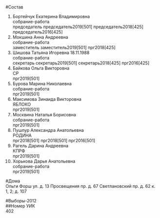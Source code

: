#Состав  
1. Бортейчук Екатерина Владимировна  
    собрание-работа  
    председатель председатель2019[501] председатель2018[425] председатель2016[425]  
2. Мокшина Анна Андреевна  
    собрание-работа  
    заместитель заместитель2019[501] прг2018[425]  
3. Шишова Татьяна Игоревна 18.11.1988  
    собрание-работа  
    секретарь секретарь2019[501] секретарь2018[425] прг2016[425]  
4. Байкова Ольга Викторовна  
    СР  
    прг2019[501]  
5. Бурова Марина Николаевна  
    собрание-работа  
    прг2019[501]  
6. Максимова Зинаида Викторовна  
    ЯБЛОКО  
    прг2019[501]  
7. Москвина Наталья Борисовна  
    собрание-работа  
    прг2019[501]  
8. Пушпур Александра Анатольевна  
    РОДИНА  
    прг2018[501] прг2018[501] прг2016[501]  
9. Рагель Дарина Андреевна  
    КПРФ  
    прг2019[501]  
10. Хорькова Дарья Анатольевна  
    собрание-работа  
    прг2019[501]  
  
#Дома  
Ольги Форш ул. д. 13 Просвещения пр. д. 67 Светлановский пр. д. 62 к. 1, 2; д. 107  
  
#Выборы-2012  
##Номер УИК  
402  
